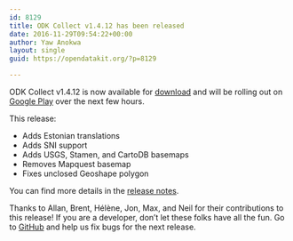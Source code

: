 ```yaml
---
id: 8129
title: ODK Collect v1.4.12 has been released
date: 2016-11-29T09:54:22+00:00
author: Yaw Anokwa
layout: single
guid: https://opendatakit.org/?p=8129

---
```

ODK Collect v1.4.12 is now available for [download](https://github.com/opendatakit/collect/releases) and will be rolling out on [Google Play](https://play.google.com/store/apps/details?id=org.odk.collect.android) over the next few hours.

This release:

  * Adds Estonian translations
  * Adds SNI support
  * Adds USGS, Stamen, and CartoDB basemaps
  * Removes Mapquest basemap
  * Fixes unclosed Geoshape polygon

You can find more details in the [release notes](https://github.com/opendatakit/opendatakit/wiki/Collect-Release-Notes).

Thanks to Allan, Brent, Hélène, Jon, Max, and Neil for their contributions to this release! If you are a developer, don’t let these folks have all the fun. Go to [GitHub](https://github.com/opendatakit/collect) and help us fix bugs for the next release.
